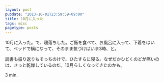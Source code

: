 ```yaml
---
layout: post
pubdate: "2013-10-01T23:59:59+09:00"
title: 10月に入った
tags: misc
pagetype: posts
---
```

10月に入った。で、寝落ちした。ご飯を食べて、お風呂に入って、下着をはいて、ベッドで横になって、そのまま気づけばいま3時、と。

読書も振り返りもそっちのけで、ひたすらに寝る。なぜだかひどくのどが痛いのは、きっと乾燥しているのだ。10月らしくなってきたのかも。

3 min.
